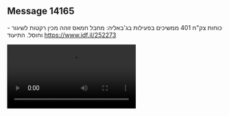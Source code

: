 ## Message 14165

כוחות צק"ח 401 ממשיכים בפעילות בג'באליה:
מחבל חמאס זוהה מכין רקטות לשיגור - וחוסל. התיעוד
https://www.idf.il/252273

![Video](https://data.iron-swords.co.il/2024/November/28/https://data.iron-swords.co.il/2024/November/28/14165/14165_media.mp4)
